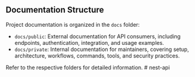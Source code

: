 ## Documentation Structure

Project documentation is organized in the `docs` folder:

- `docs/public`: External documentation for API consumers, including endpoints, authentication, integration, and usage examples.
- `docs/private`: Internal documentation for maintainers, covering setup, architecture, workflows, commands, tools, and security practices.

Refer to the respective folders for detailed information.
#   n e s t - a p i  
 